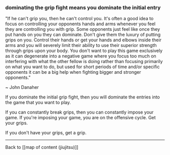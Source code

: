 ### dominating the grip fight means you dominate the initial entry

"If he can't grip you, then he can't control you. It's often a good idea to focus on controlling your opponents hands and arms whenever you feel they are controlling you with grip. Some opponents just feel like once they put hands on you they can dominate. Don't give them the luxury of putting grips on you. Control their hands or get your hands and elbows inside their arms and you will severely limit their ability to use their superior strength through grips upon your body. You don't want to play this game exclusively as it can degenerate into a negative game where you focus too much on interfering with what the other fellow is doing rather than focusing primarily on what you want to do, but used for short periods of time and/or specific opponents it can be a big help when fighting bigger and stronger opponents."

~ John Danaher

If you dominate the initial grip fight, then you will dominate the entries into the game that you want to play.

If you can constantly break grips, then you can constantly impose your game. If you're imposing your game, you are on the offensive cycle. Get your grips.

If you don't have your grips, get a grip. 

---

Back to [[map of content (jiujitsu)]]